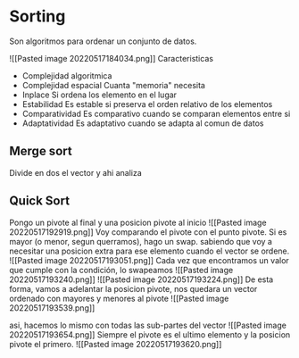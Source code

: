 # Sorting
Son algoritmos para ordenar un conjunto de datos.

![[Pasted image 20220517184034.png]]
Caracteristicas
- Complejidad algoritmica
- Complejidad espacial
	Cuanta "memoria" necesita
- Inplace
	Si ordena los elemento en el lugar
- Estabilidad
	Es estable si preserva el orden relativo de los elementos
- Comparatividad
	Es comparativo cuando se comparan elementos entre si
- Adaptatividad
	Es adaptativo cuando se adapta al comun de datos
## Merge sort
Divide en dos el vector y ahi analiza

## Quick Sort
Pongo un pivote al final y una posicion pivote al inicio
![[Pasted image 20220517192919.png]]
Voy comparando el pivote con el punto pivote. Si es mayor (o menor, segun querramos), hago un swap. sabiendo que voy a necesitar una posicion extra para ese elemento cuando el vector se ordene.
![[Pasted image 20220517193051.png]]
Cada vez que encontramos un valor que cumple con la condición, lo swapeamos
![[Pasted image 20220517193240.png]]
![[Pasted image 20220517193224.png]]
 De esta forma, vamos a adelantar la posicion pivote, nos quedara un vector ordenado con mayores y menores al pivote 
 ![[Pasted image 20220517193539.png]]

asi, hacemos lo mismo con todas las sub-partes del vector
![[Pasted image 20220517193654.png]]
Siempre el pivote es el ultimo elemento y la posicion pivote el primero.
![[Pasted image 20220517193620.png]]
